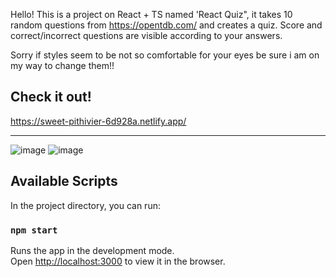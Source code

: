 Hello!
This is a project on React + TS named 'React Quiz",
it takes 10 random questions from  https://opentdb.com/ 
and creates a quiz.
Score and correct/incorrect questions are visible according to your answers.

Sorry if styles seem to be not so comfortable for your eyes be sure i am on my way to change them!!

## Check it out!

https://sweet-pithivier-6d928a.netlify.app/


-------------------
![image](https://user-images.githubusercontent.com/92570785/187169089-9c26f887-b258-4a4d-8595-d546c2a47fcb.png)
![image](https://user-images.githubusercontent.com/92570785/187169143-c199e24e-4674-498b-bdb4-0692bad9ec3a.png)



## Available Scripts

In the project directory, you can run:

### `npm start`

Runs the app in the development mode.\
Open [http://localhost:3000](http://localhost:3000) to view it in the browser.
